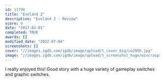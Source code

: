 ```yaml
---
id: 11798
title: "Evoland 2"
description: "Evoland 2 - Review"
score: 9
date: "2017-02-01"
completed: TRUE
awards: []
modified_date: "2022-07-04"
screenshots: []
cover: "//images.igdb.com/igdb/image/upload/t_cover_big/co295h.jpg"
image: "//images.igdb.com/igdb/image/upload/t_screenshot_huge/wzvcraspxpebgweknpib.jpg"
---
```

I really enjoyed this! Good story with a huge variety of gameplay switches and graphic switches.